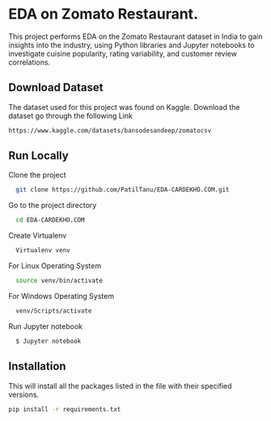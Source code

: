 
# EDA on Zomato Restaurant. 

This project performs EDA on the Zomato Restaurant dataset in India to gain insights into the industry, using Python libraries and Jupyter notebooks to investigate cuisine popularity, rating variability, and customer review correlations.

## Download Dataset

The dataset used for this project was found on Kaggle. Download the dataset go through the  following Link

```bash
https://www.kaggle.com/datasets/bansodesandeep/zomatocsv

```


## Run Locally

Clone the project

```bash
  git clone https://github.com/PatilTanu/EDA-CARDEKHO.COM.git
```

Go to the project directory

```bash
  cd EDA-CARDEKHO.COM
```

Create Virtualenv 

```bash
  Virtualenv venv
```

For Linux Operating System

```bash
  source venv/bin/activate
```

For Windows Operating System

```bash
  venv/Scripts/activate
```
Run Jupyter notebook

```bash
  $ Jupyter notebook
```


## Installation

This will install all the packages listed in the file with their specified versions.

```bash
pip install -r requirements.txt

```


    
